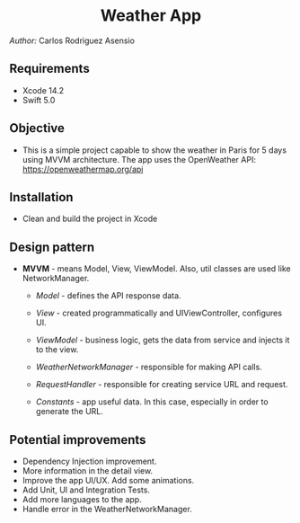<h1 align="center">Weather App</h1>

*Author:* Carlos Rodriguez Asensio


## Requirements
- Xcode 14.2
- Swift 5.0

## Objective
- This is a simple project capable to show the weather in Paris for 5 days using MVVM architecture. The app uses the OpenWeather API: https://openweathermap.org/api
 
## Installation
- Clean and build the project in Xcode

## Design pattern
 - **MVVM** - means Model, View, ViewModel. Also, util classes are used like NetworkManager.
 
    - *Model* - defines the API response data.
    - *View* - created programmatically and UIViewController, configures UI.
    - *ViewModel* - business logic, gets the data from service and injects it to the view.
    
    - *WeatherNetworkManager* - responsible for making API calls.
    - *RequestHandler* - responsible for creating service URL and request.
    
    - *Constants* - app useful data. In this case, especially in order to generate the URL.
 
 ## Potential improvements
- Dependency Injection improvement.
- More information in the detail view.
- Improve the app UI/UX. Add some animations.
- Add Unit, UI and Integration Tests.
- Add more languages to the app.
- Handle error in the WeatherNetworkManager.
